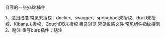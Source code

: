 自写的一些yakit插件

1、递归扫描 
常见未授权：docker、swagger、springboot未授权、druid未授权、Kibana未授权、CouchDB未授权 
目录浏览 
常见敏感文件 
常见组件指纹探测 
2、瞎注 
重写burp插件：瞎注 
